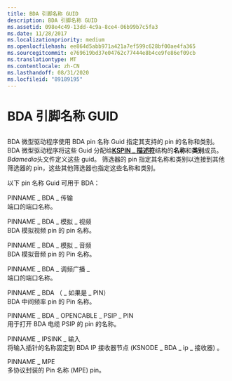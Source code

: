 ```yaml
---
title: BDA 引脚名称 GUID
description: BDA 引脚名称 GUID
ms.assetid: 098e4c49-13dd-4c9a-8ce4-06b99b7c5fa3
ms.date: 11/28/2017
ms.localizationpriority: medium
ms.openlocfilehash: ee864d5abb971a421a7ef599c628bf00ae4fa365
ms.sourcegitcommit: e769619bd37e04762c77444e8b4ce9fe86ef09cb
ms.translationtype: MT
ms.contentlocale: zh-CN
ms.lasthandoff: 08/31/2020
ms.locfileid: "89189195"
---
```

# <a name="bda-pin-name-guids"></a>BDA 引脚名称 GUID


## <span id="ddk_bda_pin_name_guids_ks"></span><span id="DDK_BDA_PIN_NAME_GUIDS_KS"></span>


BDA 微型驱动程序使用 BDA pin 名称 Guid 指定其支持的 pin 的名称和类别。 BDA 微型驱动程序将这些 Guid 分配给[**KSPIN \_ 描述符**](/windows-hardware/drivers/ddi/ks/ns-ks-kspin_descriptor)结构的**名称**和**类别**成员。 *Bdamedia*头文件定义这些 guid。 筛选器的 pin 指定其名称和类别以连接到其他筛选器的 pin，这些其他筛选器也指定这些名称和类别。

以下 pin 名称 Guid 可用于 BDA：

<span id="PINNAME_BDA_TRANSPORT"></span><span id="pinname_bda_transport"></span>PINNAME \_ BDA \_ 传输  
端口的端口名称。

<span id="PINNAME_BDA_ANALOG_VIDEO"></span><span id="pinname_bda_analog_video"></span>PINNAME \_ BDA \_ 模拟 \_ 视频  
BDA 模拟视频 pin 的 pin 名称。

<span id="PINNAME_BDA_ANALOG_AUDIO"></span><span id="pinname_bda_analog_audio"></span>PINNAME \_ BDA \_ 模拟 \_ 音频  
BDA 模拟音频 pin 的 Pin 名称。

<span id="PINNAME_BDA_FM_RADIO"></span><span id="pinname_bda_fm_radio"></span>PINNAME \_ BDA \_ 调频广播 \_  
端口的端口名称。

<span id="PINNAME_BDA_IF_PIN"></span><span id="pinname_bda_if_pin"></span>PINNAME \_ BDA （ \_ 如果是 \_ PIN）  
BDA 中间频率 pin 的 Pin 名称。

<span id="PINNAME_BDA_OPENCABLE_PSIP_PIN"></span><span id="pinname_bda_opencable_psip_pin"></span>PINNAME \_ BDA \_ OPENCABLE \_ PSIP \_ PIN  
用于打开 BDA 电缆 PSIP 的 pin 的名称。

<span id="PINNAME_IPSINK_INPUT"></span><span id="pinname_ipsink_input"></span>PINNAME \_ IPSINK \_ 输入  
将输入插针的名称固定到 BDA IP 接收器节点 (KSNODE \_ BDA \_ ip \_ 接收器) 。

<span id="PINNAME_MPE"></span><span id="pinname_mpe"></span>PINNAME \_ MPE  
多协议封装的 Pin 名称 (MPE) pin。

 

